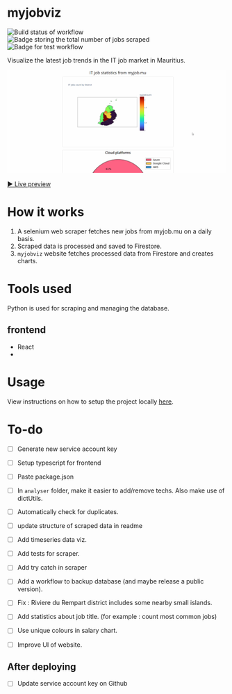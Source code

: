 # myjobviz  
![Build status of workflow](https://github.com/creme332/mauritius-tech-job-statistics/actions/workflows/scrape.yml/badge.svg)
![Badge storing the total number of jobs scraped](https://img.shields.io/badge/myjobviz-v3-orange)
![Badge for test workflow](https://github.com/creme332/mauritius-tech-job-statistics/actions/workflows/test.yml/badge.svg)

Visualize the latest job trends in the IT job market in Mauritius. 

![GIF of visualised data](website.gif)

[▶ Live preview](https://creme332.github.io/mauritius-tech-job-statistics/dist/)

# How it works
1. A selenium web scraper fetches new jobs from myjob.mu on a daily basis.
2. Scraped data is processed and saved to Firestore.
3. `myjobviz` website fetches processed data from Firestore and creates charts.

# Tools used
Python is used for scraping and managing the database.

## frontend
- React
- 
# Usage
View instructions on how to setup the project locally [here](docs/setup.md).


# To-do 
- [ ] Generate new service account key
- [ ] Setup typescript for frontend
- [ ] Paste package.json



- [ ] In `analyser` folder, make it easier to add/remove techs. Also make use of dictUtils.
- [ ] Automatically check for duplicates.
- [ ] update structure of scraped data in readme
- [ ] Add timeseries data viz.
- [ ] Add tests for scraper.
- [ ] Add try catch in scraper
- [ ] Add a workflow to backup database (and maybe release a public version).
- [ ] Fix : Riviere du Rempart district includes some nearby small islands.
- [ ] Add statistics about job title. (for example : count most common jobs)
- [ ] Use unique colours in salary chart.
- [ ] Improve UI of website.

## After deploying
- [ ] Update service account key on Github
